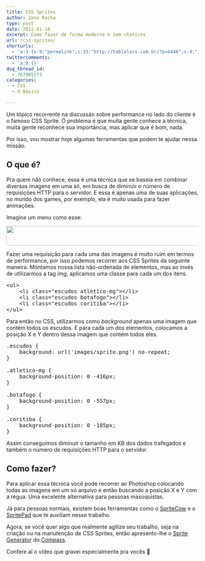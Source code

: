 ```yaml
---
title: CSS Sprites
author: Zeno Rocha
type: post
date: 2012-01-16
excerpt: Como fazer de forma moderna e sem chatices
url: /css-sprites/
shorturls:
  - 'a:3:{s:9:"permalink";s:31:"http://tableless.com.br/?p=6446";s:4:"isgd";s:19:"http://is.gd/zXFW2Y";s:7:"tinyurl";s:26:"http://tinyurl.com/7fzye82";}'
twittercomments:
  - 'a:0:{}'
dsq_thread_id:
  - 767905273
categories:
  - CSS
  - O Básico

---
```

Um tópico recorrente na discussão sobre performance no lado do cliente é o famoso CSS Sprite. O problema é que muita gente conhece a técnica, muita gente reconhece sua importância, mas aplicar que é bom, nada. 

Por isso, vou mostrar hoje algumas ferramentas que podem te ajudar nessa missão.

## O que é?

Pra quem não conhece, essa é uma técnica que se baseia em combinar diversas imagens em uma só, em busca de diminuir o número de requisições HTTP para o servidor. E essa é apenas uma de suas aplicações, no mundo dos games, por exemplo, ela é muito usada para fazer animações.

Imagine um menu como esse:

<img class="alignnone size-full wp-image-6451" src="http://tableless.com.br/wp-content/uploads/2012/07/esc.jpg" alt="" width="720" height="51" srcset="uploads/2012/07/esc.jpg 720w, uploads/2012/07/esc-300x21.jpg 300w" sizes="(max-width: 720px) 100vw, 720px" />

Fazer uma requisição para cada uma das imagens é muito ruim em termos de performance, por isso podemos recorrer aos CSS Sprites da seguinte maneira. Montamos nossa lista não-ordenada de elementos, mas ao invés de utilizarmos a tag _img_, aplicamos uma classe para cada um dos itens.

<pre class="lang-html">&lt;ul&gt;
	&lt;li class="escudos atletico-mg"&gt;&lt;/li&gt;
	&lt;li class="escudos botafogo"&gt;&lt;/li&gt;
	&lt;li class="escudos coritiba"&gt;&lt;/li&gt;
&lt;/ul&gt;
</pre>

Para então no CSS, utilizarmos como _background_ apenas uma imagem que contém todos os escudos. E para cada um dos elementos, colocamos a posição X e Y dentro dessa imagem que contém todos eles.

<pre class="lang-css">.escudos {
	background: url('images/sprite.png') no-repeat;
}

.atletico-mg {
	background-position: 0 -416px;
}

.botafogo {
	background-position: 0 -557px;
}

.coritiba {
	background-position: 0 -185px;
}
</pre>

Assim conseguimos diminuir o tamanho em KB dos dados trafegados e também o número de requisições HTTP para o servidor.

## Como fazer?

Para aplicar essa técnica você pode recorrer ao Photoshop colocando todas as imagens em um só arquivo e então buscando a posição X e Y com a régua. Uma excelente alternativa para pessoas masoquistas.

Já para pessoas normais, existem boas ferramentas como o [SpriteCow][1] e o [SpritePad][2] que te auxiliam nesse trabalho.

Agora, se você quer algo que realmente agilize seu trabalho, seja na criação ou na manutenção de CSS Sprites, então apresento-lhe o [Sprite Generator][3] do [Compass][4].

Confere aí o vídeo que gravei especialmente pra vocês 🙂

 [1]: http://spritecow.com
 [2]: http://wearekiss.com/spritepad
 [3]: http://compass-style.org/help/tutorials/spriting/
 [4]: http://compass-style.org/